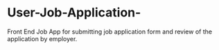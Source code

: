 # User-Job-Application-
Front End Job App for submitting job application form and review of the application by employer.
